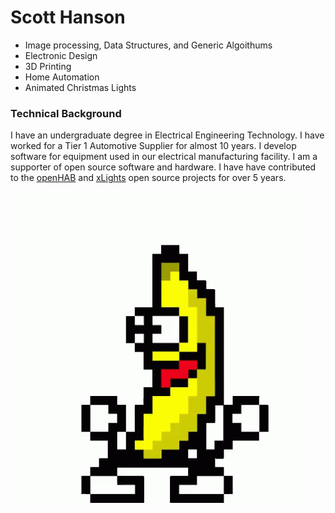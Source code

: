 # Scott Hanson

- Image processing, Data Structures, and Generic Algoithums
- Electronic Design
- 3D Printing
- Home Automation
- Animated Christmas Lights 

### Technical Background

I have an undergraduate degree in Electrical Engineering Technology. I have worked for a Tier 1 Automotive Supplier for almost 10 years. 
I develop software for equipment used in our electrical manufacturing facility. I am a supporter of open source software and hardware. 
I have have contributed to the [openHAB](https://www.openhab.org/) and [xLights](http://xlights.org/) open source projects for over 5 years.


![Dancing Banana](https://github.com/computergeek1507/CIS641-HW2-Hanson/raw/main/banana-dance.gif)
